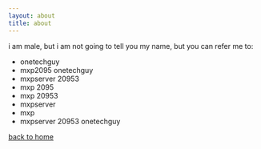 ```yaml
---
layout: about
title: about
---
```


i am male, but i am not going to tell you my name, but you can refer me to:


* onetechguy
* mxp2095 onetechguy
* mxpserver 20953
* mxp 2095
* mxp 20953
* mxpserver
* mxp
* mxpserver 20953 onetechguy




[back to home](https://mxp2095onetechguy.github.io/)
